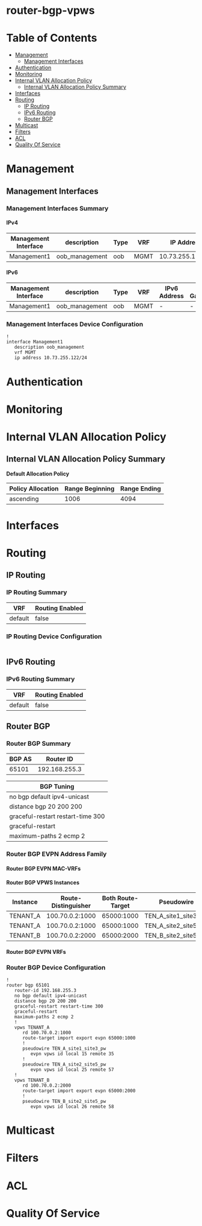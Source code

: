 # router-bgp-vpws
# Table of Contents

- [Management](#management)
  - [Management Interfaces](#management-interfaces)
- [Authentication](#authentication)
- [Monitoring](#monitoring)
- [Internal VLAN Allocation Policy](#internal-vlan-allocation-policy)
  - [Internal VLAN Allocation Policy Summary](#internal-vlan-allocation-policy-summary)
- [Interfaces](#interfaces)
- [Routing](#routing)
  - [IP Routing](#ip-routing)
  - [IPv6 Routing](#ipv6-routing)
  - [Router BGP](#router-bgp)
- [Multicast](#multicast)
- [Filters](#filters)
- [ACL](#acl)
- [Quality Of Service](#quality-of-service)

# Management

## Management Interfaces

### Management Interfaces Summary

#### IPv4

| Management Interface | description | Type | VRF | IP Address | Gateway |
| -------------------- | ----------- | ---- | --- | ---------- | ------- |
| Management1 | oob_management | oob | MGMT | 10.73.255.122/24 | 10.73.255.2 |

#### IPv6

| Management Interface | description | Type | VRF | IPv6 Address | IPv6 Gateway |
| -------------------- | ----------- | ---- | --- | ------------ | ------------ |
| Management1 | oob_management | oob | MGMT | -  | - |

### Management Interfaces Device Configuration

```eos
!
interface Management1
   description oob_management
   vrf MGMT
   ip address 10.73.255.122/24
```

# Authentication

# Monitoring

# Internal VLAN Allocation Policy

## Internal VLAN Allocation Policy Summary

**Default Allocation Policy**

| Policy Allocation | Range Beginning | Range Ending |
| ------------------| --------------- | ------------ |
| ascending | 1006 | 4094 |

# Interfaces

# Routing

## IP Routing

### IP Routing Summary

| VRF | Routing Enabled |
| --- | --------------- |
| default | false|
### IP Routing Device Configuration

```eos
```
## IPv6 Routing

### IPv6 Routing Summary

| VRF | Routing Enabled |
| --- | --------------- |
| default | false |

## Router BGP

### Router BGP Summary

| BGP AS | Router ID |
| ------ | --------- |
| 65101|  192.168.255.3 |

| BGP Tuning |
| ---------- |
| no bgp default ipv4-unicast |
| distance bgp 20 200 200 |
| graceful-restart restart-time 300 |
| graceful-restart |
| maximum-paths 2 ecmp 2 |

### Router BGP EVPN Address Family

#### Router BGP EVPN MAC-VRFs

#### Router BGP VPWS Instances

| Instance | Route-Distinguisher | Both Route-Target| Pseudowire | Local ID | Remote ID |
| -------- | ------------------- | -----------------| ---------- | -------- | --------- |
| TENANT_A | 100.70.0.2:1000 | 65000:1000 | TEN_A_site1_site3_pw | 15 | 35 |
| TENANT_A | 100.70.0.2:1000 | 65000:1000 | TEN_A_site2_site5_pw | 25 | 57 |
| TENANT_B | 100.70.0.2:2000 | 65000:2000 | TEN_B_site2_site5_pw | 26 | 58 |

#### Router BGP EVPN VRFs

### Router BGP Device Configuration

```eos
!
router bgp 65101
   router-id 192.168.255.3
   no bgp default ipv4-unicast
   distance bgp 20 200 200
   graceful-restart restart-time 300
   graceful-restart
   maximum-paths 2 ecmp 2
   !
   vpws TENANT_A
      rd 100.70.0.2:1000
      route-target import export evpn 65000:1000
      !
      pseudowire TEN_A_site1_site3_pw
         evpn vpws id local 15 remote 35
      !
      pseudowire TEN_A_site2_site5_pw
         evpn vpws id local 25 remote 57
   !
   vpws TENANT_B
      rd 100.70.0.2:2000
      route-target import export evpn 65000:2000
      !
      pseudowire TEN_B_site2_site5_pw
         evpn vpws id local 26 remote 58
```

# Multicast

# Filters

# ACL

# Quality Of Service
